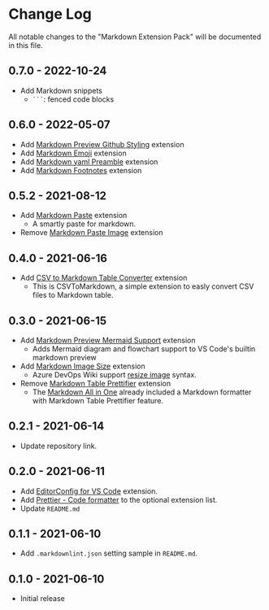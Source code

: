# Change Log

All notable changes to the "Markdown Extension Pack" will be documented in this file.

## 0.7.0 - 2022-10-24

- Add Markdown snippets
  - ` ``` `: fenced code blocks

## 0.6.0 - 2022-05-07

- Add [Markdown Preview Github Styling](https://marketplace.visualstudio.com/items?itemName=bierner.markdown-preview-github-styles) extension
- Add [Markdown Emoji](https://marketplace.visualstudio.com/items?itemName=bierner.markdown-emoji) extension
- Add [Markdown yaml Preamble](https://marketplace.visualstudio.com/items?itemName=bierner.markdown-yaml-preamble) extension
- Add [Markdown Footnotes](https://marketplace.visualstudio.com/items?itemName=bierner.markdown-footnotes) extension

## 0.5.2 - 2021-08-12

- Add [Markdown Paste](https://marketplace.visualstudio.com/items?itemName=telesoho.vscode-markdown-paste-image) extension
  - A smartly paste for markdown.
- Remove [Markdown Paste Image](https://marketplace.visualstudio.com/items?itemName=onesdev.vscode-paste-image-plus) extension

## 0.4.0 - 2021-06-16

- Add [CSV to Markdown Table Converter](https://marketplace.visualstudio.com/items?itemName=Marchiore.csvtomarkdown) extension
  - This is CSVToMarkdown, a simple extension to easly convert CSV files to Markdown table.

## 0.3.0 - 2021-06-15

- Add [Markdown Preview Mermaid Support](https://marketplace.visualstudio.com/items?itemName=bierner.markdown-mermaid) extension
  - Adds Mermaid diagram and flowchart support to VS Code's builtin markdown preview
- Add [Markdown Image Size](https://marketplace.visualstudio.com/items?itemName=bierner.markdown-image-size) extension
  - Azure DevOps Wiki support [resize image](https://docs.microsoft.com/en-us/azure/devops/project/wiki/markdown-guidance?view=azure-devops&WT.mc_id=DT-MVP-4015686#images) syntax.
- Remove [Markdown Table Prettifier](https://marketplace.visualstudio.com/items?itemName=darkriszty.markdown-table-prettify) extension
  - The [Markdown All in One](https://marketplace.visualstudio.com/items?itemName=yzhang.markdown-all-in-one) already included a Markdown formatter with Markdown Table Prettifier feature.

## 0.2.1 - 2021-06-14

- Update repository link.

## 0.2.0 - 2021-06-11

- Add [EditorConfig for VS Code](https://marketplace.visualstudio.com/items?itemName=EditorConfig.EditorConfig) extension.
- Add [Prettier - Code formatter](https://marketplace.visualstudio.com/items?itemName=esbenp.prettier-vscode) to the optional extension list.
- Update `README.md`

## 0.1.1 - 2021-06-10

- Add `.markdownlint.json` setting sample in `README.md`.

## 0.1.0 - 2021-06-10

- Initial release

